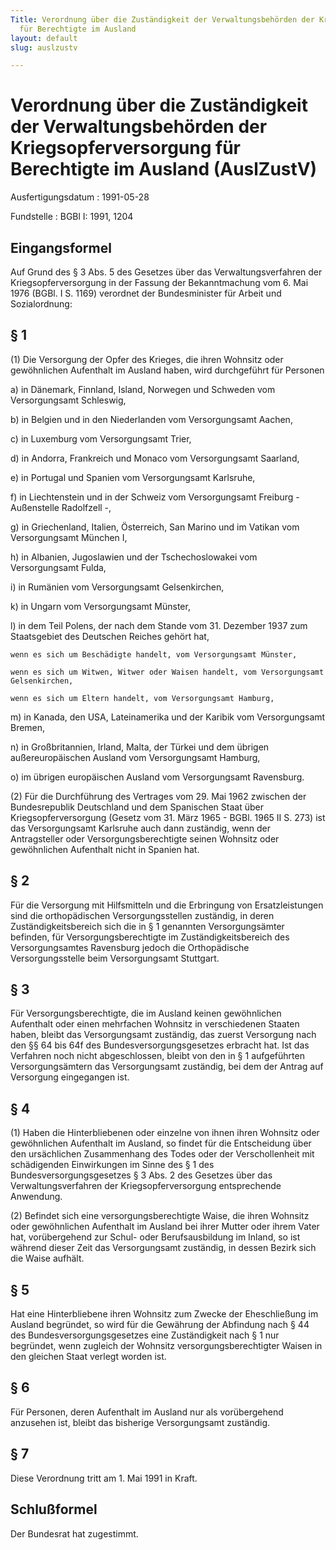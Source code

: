 ```yaml
---
Title: Verordnung über die Zuständigkeit der Verwaltungsbehörden der Kriegsopferversorgung
  für Berechtigte im Ausland
layout: default
slug: auslzustv

---
```


# Verordnung über die Zuständigkeit der Verwaltungsbehörden der Kriegsopferversorgung für Berechtigte im Ausland (AuslZustV)

Ausfertigungsdatum
:   1991-05-28

Fundstelle
:   BGBl I: 1991, 1204



## Eingangsformel

Auf Grund des § 3 Abs. 5 des Gesetzes über das Verwaltungsverfahren
der Kriegsopferversorgung in der Fassung der Bekanntmachung vom 6. Mai
1976 (BGBl. I S. 1169) verordnet der Bundesminister für Arbeit und
Sozialordnung:


## § 1

(1) Die Versorgung der Opfer des Krieges, die ihren Wohnsitz oder
gewöhnlichen Aufenthalt im Ausland haben, wird durchgeführt für
Personen

a)  in Dänemark, Finnland, Island, Norwegen und Schweden vom
    Versorgungsamt Schleswig,


b)  in Belgien und in den Niederlanden vom Versorgungsamt Aachen,


c)  in Luxemburg vom Versorgungsamt Trier,


d)  in Andorra, Frankreich und Monaco vom Versorgungsamt Saarland,


e)  in Portugal und Spanien vom Versorgungsamt Karlsruhe,


f)  in Liechtenstein und in der Schweiz vom Versorgungsamt Freiburg -
    Außenstelle Radolfzell -,


g)  in Griechenland, Italien, Österreich, San Marino und im Vatikan vom
    Versorgungsamt München I,


h)  in Albanien, Jugoslawien und der Tschechoslowakei vom Versorgungsamt
    Fulda,


i)  in Rumänien vom Versorgungsamt Gelsenkirchen,


k)  in Ungarn vom Versorgungsamt Münster,


l)  in dem Teil Polens, der nach dem Stande vom 31. Dezember 1937 zum
    Staatsgebiet des Deutschen Reiches gehört hat,

    wenn es sich um Beschädigte handelt, vom Versorgungsamt Münster,

    wenn es sich um Witwen, Witwer oder Waisen handelt, vom Versorgungsamt
    Gelsenkirchen,

    wenn es sich um Eltern handelt, vom Versorgungsamt Hamburg,


m)  in Kanada, den USA, Lateinamerika und der Karibik vom Versorgungsamt
    Bremen,


n)  in Großbritannien, Irland, Malta, der Türkei und dem übrigen
    außereuropäischen Ausland vom Versorgungsamt Hamburg,


o)  im übrigen europäischen Ausland vom Versorgungsamt Ravensburg.




(2) Für die Durchführung des Vertrages vom 29. Mai 1962 zwischen der
Bundesrepublik Deutschland und dem Spanischen Staat über
Kriegsopferversorgung (Gesetz vom 31. März 1965 - BGBl. 1965 II S.
273) ist das Versorgungsamt Karlsruhe auch dann zuständig, wenn der
Antragsteller oder Versorgungsberechtigte seinen Wohnsitz oder
gewöhnlichen Aufenthalt nicht in Spanien hat.


## § 2

Für die Versorgung mit Hilfsmitteln und die Erbringung von
Ersatzleistungen sind die orthopädischen Versorgungsstellen zuständig,
in deren Zuständigkeitsbereich sich die in § 1 genannten
Versorgungsämter befinden, für Versorgungsberechtigte im
Zuständigkeitsbereich des Versorgungsamtes Ravensburg jedoch die
Orthopädische Versorgungsstelle beim Versorgungsamt Stuttgart.


## § 3

Für Versorgungsberechtigte, die im Ausland keinen gewöhnlichen
Aufenthalt oder einen mehrfachen Wohnsitz in verschiedenen Staaten
haben, bleibt das Versorgungsamt zuständig, das zuerst Versorgung nach
den §§ 64 bis 64f des Bundesversorgungsgesetzes erbracht hat. Ist das
Verfahren noch nicht abgeschlossen, bleibt von den in § 1 aufgeführten
Versorgungsämtern das Versorgungsamt zuständig, bei dem der Antrag auf
Versorgung eingegangen ist.


## § 4

(1) Haben die Hinterbliebenen oder einzelne von ihnen ihren Wohnsitz
oder gewöhnlichen Aufenthalt im Ausland, so findet für die
Entscheidung über den ursächlichen Zusammenhang des Todes oder der
Verschollenheit mit schädigenden Einwirkungen im Sinne des § 1 des
Bundesversorgungsgesetzes § 3 Abs. 2 des Gesetzes über das
Verwaltungsverfahren der Kriegsopferversorgung entsprechende
Anwendung.

(2) Befindet sich eine versorgungsberechtigte Waise, die ihren
Wohnsitz oder gewöhnlichen Aufenthalt im Ausland bei ihrer Mutter oder
ihrem Vater hat, vorübergehend zur Schul- oder Berufsausbildung im
Inland, so ist während dieser Zeit das Versorgungsamt zuständig, in
dessen Bezirk sich die Waise aufhält.


## § 5

Hat eine Hinterbliebene ihren Wohnsitz zum Zwecke der Eheschließung im
Ausland begründet, so wird für die Gewährung der Abfindung nach § 44
des Bundesversorgungsgesetzes eine Zuständigkeit nach § 1 nur
begründet, wenn zugleich der Wohnsitz versorgungsberechtigter Waisen
in den gleichen Staat verlegt worden ist.


## § 6

Für Personen, deren Aufenthalt im Ausland nur als vorübergehend
anzusehen ist, bleibt das bisherige Versorgungsamt zuständig.


## § 7

Diese Verordnung tritt am 1. Mai 1991 in Kraft.


## Schlußformel

Der Bundesrat hat zugestimmt.

